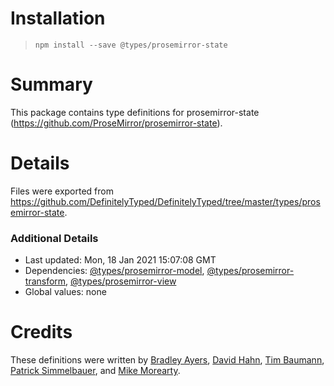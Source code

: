 # Installation
> `npm install --save @types/prosemirror-state`

# Summary
This package contains type definitions for prosemirror-state (https://github.com/ProseMirror/prosemirror-state).

# Details
Files were exported from https://github.com/DefinitelyTyped/DefinitelyTyped/tree/master/types/prosemirror-state.

### Additional Details
 * Last updated: Mon, 18 Jan 2021 15:07:08 GMT
 * Dependencies: [@types/prosemirror-model](https://npmjs.com/package/@types/prosemirror-model), [@types/prosemirror-transform](https://npmjs.com/package/@types/prosemirror-transform), [@types/prosemirror-view](https://npmjs.com/package/@types/prosemirror-view)
 * Global values: none

# Credits
These definitions were written by [Bradley Ayers](https://github.com/bradleyayers), [David Hahn](https://github.com/davidka), [Tim Baumann](https://github.com/timjb), [Patrick Simmelbauer](https://github.com/patsimm), and [Mike Morearty](https://github.com/mmorearty).
